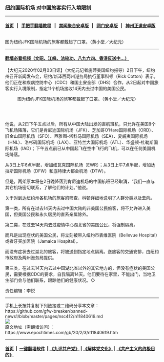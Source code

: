 ### 纽约国际机场  对中国旅客实行入境限制
------------------------

#### [首页](https://github.com/gfw-breaker/banned-news1/blob/master/README.md) &nbsp;&nbsp;|&nbsp;&nbsp; [手把手翻墙教程](https://github.com/gfw-breaker/guides/wiki) &nbsp;&nbsp;|&nbsp;&nbsp; [禁闻聚合安卓版](https://github.com/gfw-breaker/bn-android) &nbsp;&nbsp;|&nbsp;&nbsp; [网门安卓版](https://github.com/oGate2/oGate) &nbsp;&nbsp;|&nbsp;&nbsp; [神州正道安卓版](https://github.com/SzzdOgate/update) 



<div><img alt="" class="aligncenter wp-post-image" src="https://i.epochtimes.com/assets/uploads/2020/02/12cf349407fef90d6d4a74089303d9ce-600x400.jpg"/>
<div class="red16 caption">
 <p>
  图为纽约JFK国际机场的旅客都戴起了口罩。（黄小堂／大纪元）
 </p>
</div>
</div><hr/>

#### [翻墙必看视频（文昭、江峰、法轮功、八九六四、香港反送中...）](http://167.172.214.107/home.html)

<div><p>
 【大纪元2020年02月03日讯】（大纪元记者施萍美国纽约报导）2日下午，纽约州召开新闻发布会，纽约/新泽西两州港务局执行董事科顿（Rick Cotton）表示，他们正在和疾病控防中心（CDC）和国土安全部（DHS）合作，从2日起对中国旅客实行入境限制，指定11个机场接收14天内去过中国的美国公民。
</p>
<figure class="wp-caption aligncenter" id="attachment_11840623" style="width: 450px">
 <ok href="http://i.epochtimes.com/assets/uploads/2020/02/11ff043a65c667f2edf9f62eec05516e.jpg">
  <img alt="" class="size-medium wp-image-11840623" src="http://i.epochtimes.com/assets/uploads/2020/02/11ff043a65c667f2edf9f62eec05516e-450x281.jpg"/>
 </ok>
 <br/><figcaption class="wp-caption-text">
  图为纽约JFK国际机场的旅客都戴起了口罩。（黄小堂／大纪元）
 </figcaption><br/>
</figure><br/>
<p>
 他说，从2日下午五点以后，所有从中国大陆出发的直航班机，只允许在美国8个飞机场降落，它们是肯尼迪国际机场（JFK）、芝加哥O’Hare国际机场（ORD）、旧金山国际机场（SFO）、西雅图-塔科马国际机场（SEA）、夏威夷国际机场（HNL）、洛杉矶国际机场（LAX）、亚特兰大国际机场（ATL）、华盛顿-杜勒斯国际机场（IAD）；下午五点前已从中国起飞在空中飞行的飞机，可以在任何美国机场降落。
</p>
<p>
 从3日上午6点半起，增加纽瓦克国际机场（EWR）；从3日上午7点半起，增加达拉斯国际机场（DFW）和底特律大都会机场（DTW）。
</p>
<p>
 但是，两架原本将在2日晚降落到肯尼迪机场的中国航班已经取消，“我们一直与其它机场密切联系，了解他们的计划。”他说。
</p>
<p>
 关于对到达纽约州各机场的旅客的筛查，科顿详细地说明了人群分类以及去向。
</p>
<p>
 第一类，所有在过去14天内去过中国大陆的非美国公民旅客，将不允许进入美国，但美国公民和永久居民的直系亲属除外。
</p>
<p>
 第二类，在过去14天内去过疫情中心湖北省的美国公民，将强制隔离。
</p>
<p>
 而凡是出现症状的美国公民，将立刻被带入纽约市表维医院（Bellevue Hospital）或者牙买加医院（Jamaica Hospital）。
</p>
<p>
 而没有症状去过湖北的旅客，将被送到指定地点隔离。送旅客的交通安排，由纽约市政府及两州港务局提供。
</p>
<p>
 第三类，在过去14天内去过中国湖北省以外的其它地方的，但没有症状的美国公民，需要根据CDC的要求，自我隔离14天。他们要待在家里，不能出门，当地卫生部门会与他们联系，跟踪他们的健康状况。◇
</p>
<p>
 责任编辑：李悦
</p>
</div>
<hr/>
手机上长按并复制下列链接或二维码分享本文章：<br/>
https://github.com/gfw-breaker/banned-news1/blob/master/pages/nsc412/n11840619.md <br/>
<a href='https://github.com/gfw-breaker/banned-news1/blob/master/pages/nsc412/n11840619.md'><img src='https://github.com/gfw-breaker/banned-news1/blob/master/pages/nsc412/n11840619.md.png'/></a> <br/>
原文地址（需翻墙访问）：https://www.epochtimes.com/gb/20/2/3/n11840619.htm


------------------------
#### [首页](https://github.com/gfw-breaker/banned-news1/blob/master/README.md) &nbsp;|&nbsp; [一键翻墙软件](https://github.com/gfw-breaker/nogfw/blob/master/README.md) &nbsp;| [《九评共产党》](https://github.com/gfw-breaker/9ping.md/blob/master/README.md#九评之一评共产党是什么) | [《解体党文化》](https://github.com/gfw-breaker/jtdwh.md/blob/master/README.md) | [《共产主义的终极目的》](https://github.com/gfw-breaker/gczydzjmd.md/blob/master/README.md)


<img src='http://gfw-breaker.win/banned-news/pages/nsc412/n11840619.md' width='0px' height='0px'/>